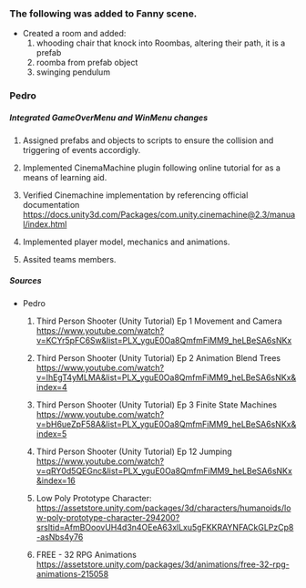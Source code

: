### The following was added to Fanny scene.
- Created a room and added:
  1. whooding chair that knock into Roombas, altering their path, it is a prefab
  2. roomba from prefab object
  3. swinging pendulum 

### Pedro
##### Integrated GameOverMenu and WinMenu changes
 1. Assigned prefabs and objects to scripts to ensure the collision and triggering of events accordigly.

 2. Implemented CinemaMachine plugin following online tutorial for as a means of learning aid.

 3. Verified Cinemachine implementation by referencing official documentation https://docs.unity3d.com/Packages/com.unity.cinemachine@2.3/manual/index.html

 4. Implemented player model, mechanics and animations.

 5. Assited teams members.


##### Sources
- Pedro
  1. Third Person Shooter (Unity Tutorial) Ep 1 Movement and Camera https://www.youtube.com/watch?v=KCYr5pFC6Sw&list=PLX_yguE0Oa8QmfmFiMM9_heLBeSA6sNKx

  2. Third Person Shooter (Unity Tutorial) Ep 2 Animation Blend Trees https://www.youtube.com/watch?v=IhEgT4yMLMA&list=PLX_yguE0Oa8QmfmFiMM9_heLBeSA6sNKx&index=4

  3. Third Person Shooter (Unity Tutorial) Ep 3 Finite State Machines https://www.youtube.com/watch?v=bH6ueZpF58A&list=PLX_yguE0Oa8QmfmFiMM9_heLBeSA6sNKx&index=5

  4. Third Person Shooter (Unity Tutorial) Ep 12 Jumping https://www.youtube.com/watch?v=qRY0d5QEGnc&list=PLX_yguE0Oa8QmfmFiMM9_heLBeSA6sNKx&index=16

  5. Low Poly Prototype Character: https://assetstore.unity.com/packages/3d/characters/humanoids/low-poly-prototype-character-294200?srsltid=AfmBOoovUH4d3n4OEeA63xlLxu5gFKKRAYNFACkGLPzCp8-asNbs4y76

  6. FREE - 32 RPG Animations https://assetstore.unity.com/packages/3d/animations/free-32-rpg-animations-215058